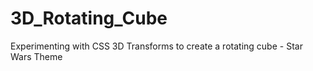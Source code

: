 # 3D_Rotating_Cube

Experimenting with CSS 3D Transforms to create a rotating cube - Star Wars Theme
